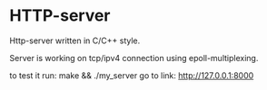 # HTTP-server
 Http-server written in C/C++ style. 

Server is working on tcp/ipv4 connection using epoll-multiplexing.

to test it run: make && ./my_server 
go to link: http://127.0.0.1:8000